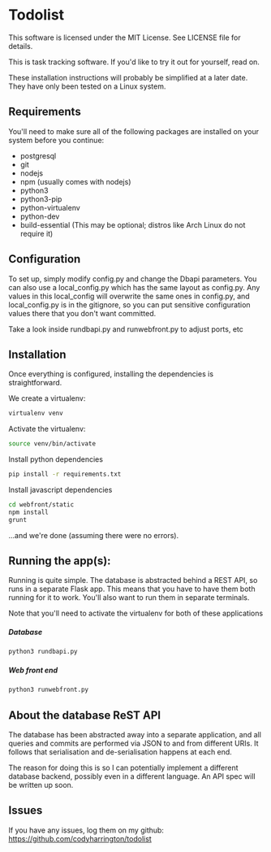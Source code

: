 Todolist
=============

This software is licensed under the MIT License. See LICENSE file for details.

This is task tracking software. If you'd like to try it out for yourself, read on.

These installation instructions will probably be simplified at a later date. They have only been tested on a Linux system.

Requirements
---------------
You'll need to make sure all of the following packages are installed on your system before you continue:
* postgresql
* git
* nodejs
* npm (usually comes with nodejs)
* python3
* python3-pip
* python-virtualenv
* python-dev
* build-essential (This may be optional; distros like Arch Linux do not require it)

Configuration
-----------------
To set up, simply modify config.py and change the Dbapi parameters. You can also use a local_config.py
which has the same layout as config.py. Any values in this local_config will overwrite the same ones in config.py,
and local_config.py is in the gitignore, so you can put sensitive configuration values there that you don't want
committed.

Take a look inside rundbapi.py and runwebfront.py to adjust ports, etc

Installation
-------------
Once everything is configured, installing the dependencies is straightforward.

We create a virtualenv:
```sh
virtualenv venv
```
Activate the virtualenv:
```sh
source venv/bin/activate
```
Install python dependencies
```sh
pip install -r requirements.txt
```
Install javascript dependencies
```sh
cd webfront/static
npm install
grunt
```
...and we're done (assuming there were no errors).

Running the app(s):
--------------
Running is quite simple. The database is abstracted behind a REST API, so runs in a separate Flask app. This means that you have to have them both running for it to work. You'll also want to run them in separate terminals.

Note that you'll need to activate the virtualenv for both of these applications

##### Database #####
```sh
python3 rundbapi.py
```
##### Web front end #####
```sh
python3 runwebfront.py
```

About the database ReST API
---------------------------
The database has been abstracted away into a separate application, and all queries and commits
are performed via JSON to and from different URIs. It follows that serialisation and de-serialisation happens at
each end.

The reason for doing this is so I can potentially implement a different database backend, possibly even
in a different language. An API spec will be written up soon.

Issues
----------------
If you have any issues, log them on my github: https://github.com/codyharrington/todolist
